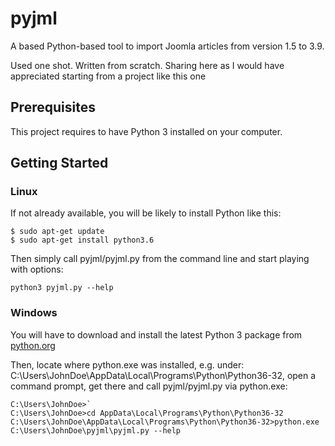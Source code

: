 # pyjml
A based Python-based tool to import Joomla articles from version 1.5 to 3.9.

Used one shot. Written from scratch. Sharing here as I would have appreciated starting from a project like this one

## Prerequisites

This project requires to have Python 3 installed on your computer. 

## Getting Started

### Linux

If not already available, you will be likely to install Python like this:
```
$ sudo apt-get update
$ sudo apt-get install python3.6
```

Then simply call pyjml/pyjml.py from the command line and start playing with options:
```
python3 pyjml.py --help
```

### Windows

You will have to download and install the latest Python 3 package from [python.org](https://www.python.org/downloads/windows/)

Then, locate where python.exe was installed, e.g. under: C:\Users\JohnDoe\AppData\Local\Programs\Python\Python36-32, open a command prompt, get there and call pyjml/pyjml.py via python.exe:
```
C:\Users\JohnDoe>`
C:\Users\JohnDoe>cd AppData\Local\Programs\Python\Python36-32
C:\Users\JohnDoe\AppData\Local\Programs\Python\Python36-32>python.exe C:\Users\JohnDoe\pyjml\pyjml.py --help
```